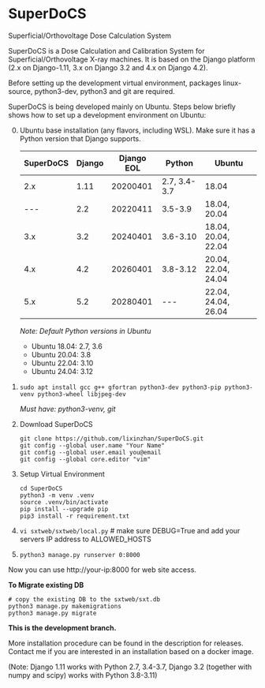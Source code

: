 # SuperDoCS
Superficial/Orthovoltage Dose Calculation System

SuperDoCS is a Dose Calculation and Calibration System for Superficial/Orthovoltage X-ray machines. 
It is based on the Django platform (2.x on Django-1.11, 3.x on Django 3.2 and 4.x on Django 4.2).

Before setting up the development virtual environment, packages
linux-source, python3-dev, python3 and git are required.

SuperDoCS is being developed mainly on Ubuntu. Steps below briefly shows how to set up a development environment on Ubuntu:

0. Ubuntu base installation (any flavors, including WSL). Make sure it has a Python version that Django supports.

   | SuperDoCS | Django | Django EOL  | Python | Ubuntu |
   | ----------| ---    | ---         | ---    | ---    |
   | 2.x       | 1.11   | 20200401    | 2.7, 3.4-3.7 | 18.04 |
   | ---       | 2.2    | 20220411    | 3.5-3.9 | 18.04, 20.04 |
   | 3.x       | 3.2    | 20240401    | 3.6-3.10 | 18.04, 20.04, 22.04 |
   | 4.x       | 4.2    | 20260401    | 3.8-3.12 | 20.04, 22.04, 24.04 |
   | 5.x       | 5.2    | 20280401    | ---      | 22.04, 24.04, 26.04 |
  
   _Note: Default Python versions in Ubuntu_

   - Ubuntu 18.04: 2.7, 3.6
   - Ubuntu 20.04: 3.8
   - Ubuntu 22.04: 3.10
   - Ubuntu 24.04: 3.12

2. `sudo apt install gcc g++ gfortran python3-dev python3-pip python3-venv python3-wheel libjpeg-dev`

   _Must have: python3-venv, git_

2. Download SuperDoCS

   ```
   git clone https://github.com/lixinzhan/SuperDoCS.git
   git config --global user.name "Your Name"
   git config --global user.email you@email
   git config --global core.editor "vim"
   ```

4. Setup Virtual Environment
  
   ```
   cd SuperDoCS
   python3 -m venv .venv
   source .venv/bin/activate
   pip install --upgrade pip
   pip3 install -r requirement.txt
   ```

9. `vi sxtweb/sxtweb/local.py` # make sure DEBUG=True and add your servers IP address to ALLOWED_HOSTS

10. `python3 manage.py runserver 0:8000`

Now you can use http://your-ip:8000 for web site access.


**To Migrate existing DB**

```
# copy the existing DB to the sxtweb/sxt.db
python3 manage.py makemigrations
python3 manage.py migrate
```


**This is the development branch.**

More installation procedure can be found in the description for releases. Contact me if you are interested in an installation based on a docker image.

(Note: Django 1.11 works with Python 2.7, 3.4-3.7, Django 3.2 (together with numpy and scipy) works with Python 3.8-3.11)
